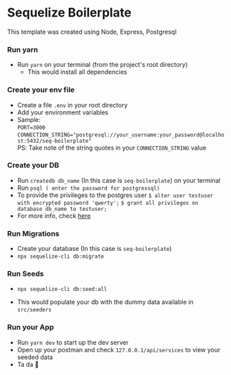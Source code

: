 # Sequelize Boilerplate

This template was created using Node, Express, Postgresql

### Run yarn

- Run `yarn` on your terminal (from the project's root directory)
  - This would install all dependencies


### Create your env file
- Create a file `.env` in your root directory
- Add your environment variables
- Sample:\
  `PORT=3000`\
  `CONNECTION_STRING="postgresql://your_username:your_password@localhost:5432/seq-boilerplate"`\
  PS: Take note of the string quotes in your `CONNECTION_STRING` value


### Create your DB
- Run `createdb db_name` (In this case is `seq-boilerplate`) on your terminal
- Run `psql ( enter the password for postgressql)`
- To provide the privileges to the postgres user
`$ alter user testuser with encrypted password 'qwerty';`
`$ grant all privileges on database db_name to testuser;`
- For more info, check [here](https://stackoverflow.com/a/30642050)


### Run Migrations
- Create your database (In this case is `seq-boilerplate`)
- `npx sequelize-cli db:migrate`


### Run Seeds
- `npx sequelize-cli db:seed:all`
* This would populate your db with the dummy data available in `src/seeders`


### Run your App
- Run `yarn dev` to start up the dev server
- Open up your postman and check `127.0.0.1/api/services` to view your seeded data
- Ta da 🎉
